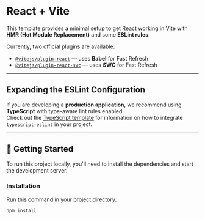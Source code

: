 # React + Vite

This template provides a minimal setup to get React working in Vite with **HMR (Hot Module Replacement)** and some **ESLint rules**.

Currently, two official plugins are available:

- [`@vitejs/plugin-react`](https://github.com/vitejs/vite/tree/main/packages/plugin-react) — uses **Babel** for Fast Refresh  
- [`@vitejs/plugin-react-swc`](https://github.com/vitejs/vite-plugin-react-swc) — uses **SWC** for Fast Refresh  

---

## Expanding the ESLint Configuration

If you are developing a **production application**, we recommend using **TypeScript** with type-aware lint rules enabled.  
Check out the [TypeScript template](https://vitejs.dev/guide/#scaffolding-your-first-vite-project) for information on how to integrate `typescript-eslint` in your project.

---

## 🚀 Getting Started

To run this project locally, you'll need to install the dependencies and start the development server.

### Installation

Run this command in your project directory:

```bash
npm install



